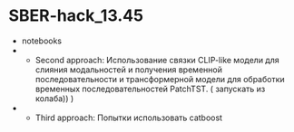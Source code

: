 # SBER-hack_13.45
* notebooks
* *  Second approach: Использование связки CLIP-like модели для слияния модальностей и получения временной последовательности и трансформерной модели для обработки временных последовательностей PatchTST. ( запускать из колаба)) )
* *  Third approach: Попытки использовать catboost
